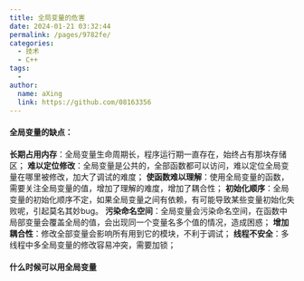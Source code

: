 ```yaml
---
title: 全局变量的危害
date: 2024-01-21 03:32:44
permalink: /pages/9782fe/
categories:
  - 技术
  - C++
tags:
  - 
author: 
  name: aXing
  link: https://github.com/08163356
---
```

#### 全局变量的缺点：

**长期占用内存**：全局变量生命周期长，程序运行期一直存在，始终占有那块存储区；
**难以定位修改**：全局变量是公共的，全部函数都可以访问，难以定位全局变量在哪里被修改，加大了调试的难度；
**使函数难以理解**：使用全局变量的函数，需要关注全局变量的值，增加了理解的难度，增加了耦合性；
**初始化顺序**：全局变量的初始化顺序不定，如果全局变量之间有依赖，有可能导致某些变量初始化失败呢，引起莫名其妙bug。
**污染命名空间**：全局变量会污染命名空间，在函数中局部变量会覆盖全局的值，会出现同一个变量名多个值的情况，造成困惑；
**增加耦合性**：修改全部变量会影响所有用到它的模块，不利于调试；
**线程不安全**：多线程中多全局变量的修改容易冲突，需要加锁；

#### 什么时候可以用全局变量



